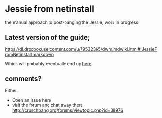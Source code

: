 # Jessie from netinstall

the manual approach to post-banging the Jessie, work in progress.

## Latest version of the guide;
<https://dl.dropboxusercontent.com/u/79532365/dwm/mdwiki.html#!JessieFromNetinstall.markdown>

Which will probably eventually end up [here](JessieFromNetinstall.markdown).

## comments?
Either:
- Open an issue here
- visit the forum and chat away there
<http://crunchbang.org/forums/viewtopic.php?id=38976>
